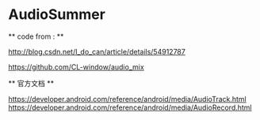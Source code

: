 # AudioSummer

** code from : **

http://blog.csdn.net/I_do_can/article/details/54912787

https://github.com/CL-window/audio_mix


** 官方文档 ** 

https://developer.android.com/reference/android/media/AudioTrack.html
https://developer.android.com/reference/android/media/AudioRecord.html